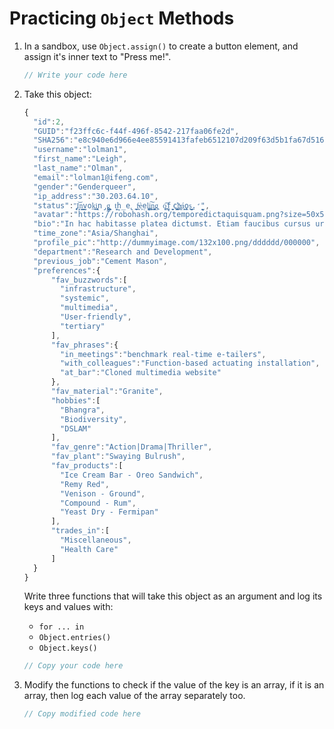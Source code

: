 # Practicing `Object` Methods

1. In a sandbox, use `Object.assign()` to create a button element, and assign it's inner text to "Press me!".

    ```js
    // Write your code here
    ```

2. Take this object:

    ```js
    {
      "id":2,
      "GUID":"f23ffc6c-f44f-496f-8542-217faa06fe2d",
      "SHA256":"e8c940e6d966e4ee85591413fafeb6512107d209f63d5b1fa67d5165bda45bff",
      "username":"lolman1",
      "first_name":"Leigh",
      "last_name":"Olman",
      "email":"lolman1@ifeng.com",
      "gender":"Genderqueer",
      "ip_address":"30.203.64.10",
      "status":"̡͓̞ͅI̗̘̦͝n͇͇͙v̮̫ok̲̫̙͈i̖͙̭̹̠̞n̡̻̮̣̺g̲͈͙̭͙̬͎ ̰t͔̦h̞̲e̢̤ ͍̬̲͖f̴̘͕̣è͖ẹ̥̩l͖͔͚i͓͚̦͠n͖͍̗͓̳̮g͍ ̨o͚̪͡f̘̣̬ ̖̘͖̟͙̮c҉͔̫͖͓͇͖ͅh̵̤̣͚͔á̗̼͕ͅo̼̣̥s̱͈̺̖̦̻͢.̛̖̞̠̫̰",
      "avatar":"https://robohash.org/temporedictaquisquam.png?size=50x50&set=set1",
      "bio":"In hac habitasse platea dictumst. Etiam faucibus cursus urna. Ut tellus.\n\nNulla ut erat id mauris vulputate elementum. Nullam varius. Nulla facilisi.\n\nCras non velit nec nisi vulputate nonummy. Maecenas tincidunt lacus at velit. Vivamus vel nulla eget eros elementum pellentesque.",
      "time_zone":"Asia/Shanghai",
      "profile_pic":"http://dummyimage.com/132x100.png/dddddd/000000",
      "department":"Research and Development",
      "previous_job":"Cement Mason",
      "preferences":{
          "fav_buzzwords":[
            "infrastructure",
            "systemic",
            "multimedia",
            "User-friendly",
            "tertiary"
          ],
          "fav_phrases":{
            "in_meetings":"benchmark real-time e-tailers",
            "with_colleagues":"Function-based actuating installation",
            "at_bar":"Cloned multimedia website"
          },
          "fav_material":"Granite",
          "hobbies":[
            "Bhangra",
            "Biodiversity",
            "DSLAM"
          ],
          "fav_genre":"Action|Drama|Thriller",
          "fav_plant":"Swaying Bulrush",
          "fav_products":[
            "Ice Cream Bar - Oreo Sandwich",
            "Remy Red",
            "Venison - Ground",
            "Compound - Rum",
            "Yeast Dry - Fermipan"
          ],
          "trades_in":[
            "Miscellaneous",
            "Health Care"
          ]
      }
    }
    ```

    Write three functions that will take this object as an argument and log its keys and values with:

    - `for ... in`
    - `Object.entries()`
    - `Object.keys()`

    ```js
    // Copy your code here
    ```

3. Modify the functions to check if the value of the key is an array, if it is an array, then log each value of the array separately too.

    ```js
    // Copy modified code here
    ```
